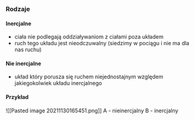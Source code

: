 ### Rodzaje
#### Inercjalne
- ciała nie podlegają oddziaływaniom z ciałami poza układem
- ruch tego układu jest nieodczuwalny (siedzimy w pociągu i nie ma dla nas ruchu)

#### Nie inercjalne
- układ który porusza się ruchem niejednostajnym względem jakiegokolwiek układu inercjalnego

#### Przykład
![[Pasted image 20211130165451.png]]
A - nieinercjalny
B - inercjalny
